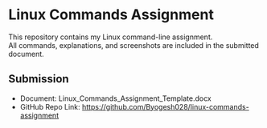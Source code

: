 # Linux Commands Assignment

This repository contains my Linux command-line assignment.  
All commands, explanations, and screenshots are included in the submitted document.

## Submission
- Document: Linux_Commands_Assignment_Template.docx  
- GitHub Repo Link: https://github.com/Byogesh028/linux-commands-assignment
